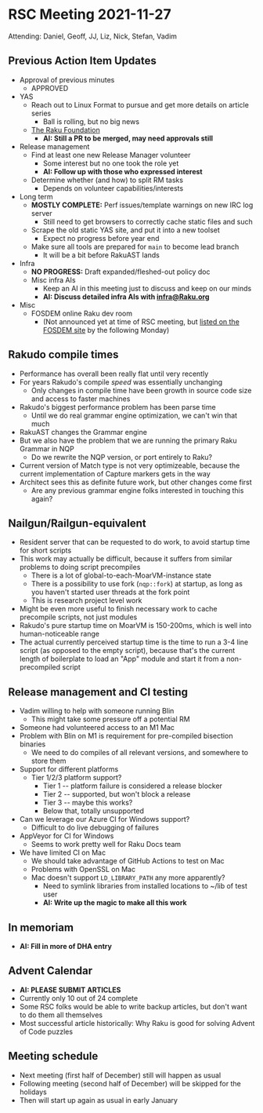 # RSC Meeting 2021-11-27

Attending: Daniel, Geoff, JJ, Liz, Nick, Stefan, Vadim


## Previous Action Item Updates

* Approval of previous minutes
  * APPROVED
* YAS
  * Reach out to Linux Format to pursue and get more details on article series
    * Ball is rolling, but no big news
  * [The Raku Foundation](https://github.com/Raku/problem-solving/issues/263)
    * **AI: Still a PR to be merged, may need approvals still**
* Release management
  * Find at least one new Release Manager volunteer
    * Some interest but no one took the role yet
    * **AI: Follow up with those who expressed interest**
  * Determine whether (and how) to split RM tasks
    * Depends on volunteer capabilities/interests
* Long term
  * **MOSTLY COMPLETE:** Perf issues/template warnings on new IRC log server
    * Still need to get browsers to correctly cache static files and such
  * Scrape the old static YAS site, and put it into a new toolset
    * Expect no progress before year end
  * Make sure all tools are prepared for `main` to become lead branch
    * It will be a bit before RakuAST lands
* Infra
  * **NO PROGRESS:** Draft expanded/fleshed-out policy doc
  * Misc infra AIs
    * Keep an AI in this meeting just to discuss and keep on our minds
    * **AI: Discuss detailed infra AIs with infra@Raku.org**
* Misc
  * FOSDEM online Raku dev room
    * (Not announced yet at time of RSC meeting, but
      [listed on the FOSDEM site](https://fosdem.org/2022/schedule/track/raku/)
      by the following Monday)


## Rakudo compile times

* Performance has overall been really flat until very recently
* For years Rakudo's compile *speed* was essentially unchanging
  * Only changes in compile time have been growth in source code size and
    access to faster machines
* Rakudo's biggest performance problem has been parse time
  * Until we do real grammar engine optimization, we can't win that much
* RakuAST changes the Grammar engine
* But we also have the problem that we are running the primary Raku Grammar in NQP
  * Do we rewrite the NQP version, or port entirely to Raku?
* Current version of Match type is not very optimizeable, because the current
  implementation of Capture markers gets in the way
* Architect sees this as definite future work, but other changes come first
  * Are any previous grammar engine folks interested in touching this again?


## Nailgun/Railgun-equivalent

* Resident server that can be requested to do work, to avoid startup time for
  short scripts
* This work may actually be difficult, because it suffers from similar problems
  to doing script precompiles
  * There is a lot of global-to-each-MoarVM-instance state
  * There is a possibility to use fork (`nqp::fork`) at startup, as long as you
    haven't started user threads at the fork point
  * This is research project level work
* Might be even more useful to finish necessary work to cache precompile
  scripts, not just modules
* Rakudo's pure startup time on MoarVM is 150-200ms, which is well into
  human-noticeable range
* The actual currently perceived startup time is the time to run a 3-4 line
  script (as opposed to the empty script), because that's the current length of
  boilerplate to load an "App" module and start it from a non-precompiled script


## Release management and CI testing

* Vadim willing to help with someone running Blin
  * This might take some pressure off a potential RM
* Someone had volunteered access to an M1 Mac
* Problem with Blin on M1 is requirement for pre-compiled bisection binaries
  * We need to do compiles of all relevant versions, and somewhere to store them
* Support for different platforms
  * Tier 1/2/3 platform support?
    * Tier 1 -- platform failure is considered a release blocker
    * Tier 2 -- supported, but won't block a release
    * Tier 3 -- maybe this works?
    * Below that, totally unsupported
* Can we leverage our Azure CI for Windows support?
  * Difficult to do live debugging of failures
* AppVeyor for CI for Windows
  * Seems to work pretty well for Raku Docs team
* We have limited CI on Mac
  * We should take advantage of GitHub Actions to test on Mac
  * Problems with OpenSSL on Mac
  * Mac doesn't support `LD_LIBRARY_PATH` any more apparently?
    * Need to symlink libraries from installed locations to ~/lib of test user
    * **AI: Write up the magic to make all this work**


## In memoriam

* **AI: Fill in more of DHA entry**


## Advent Calendar

* **AI: PLEASE SUBMIT ARTICLES**
* Currently only 10 out of 24 complete
* Some RSC folks would be able to write backup articles, but don't want to do
  them all themselves
* Most successful article historically: Why Raku is good for solving Advent of Code puzzles


## Meeting schedule

* Next meeting (first half of December) still will happen as usual
* Following meeting (second half of December) will be skipped for the holidays
* Then will start up again as usual in early January
